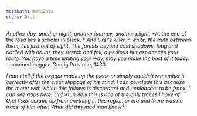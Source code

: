 ```yaml
---
metaData: metaData
chars: Orel
---
```


*Another day, another night,*
*another journey, another plight.*
*At the end of the road lies a scholar in black, *
*And Orel's killer in white,*
*the truth between them, lies just out of sight.*
*The forests beyond cast shadows, long and riddled with doubt,*
*they stretch and fall, a perilous hunger dances your route.*
*You have a time limiting your way,*
*may you make the best of it today.*
-unnamed beggar, Gentig Province, 1433.

*I can't tell if the beggar made up the piece or simply couldn't remember it correctly after the clear slippage of his mind. I can conclude this because the meter with which this follows is discordant and unpleasant to be frank. I can see gaps here. Unfortunately this is one of the only traces I have of Orel I can scrape up from anything in this region or era and there was no trace of him after. What did this mad man know?*
